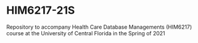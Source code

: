 # HIM6217-21S
Repository to accompany Health Care Database Managements (HIM6217) course at the University of Central Florida in the Spring of 2021
